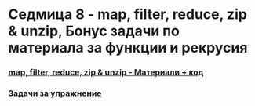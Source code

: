 # Седмица 8 - map, filter, reduce, zip & unzip, Бонус задачи по материала за функции и рекрусия

### [map, filter, reduce, zip & unzip - Материали + код](https://github.com/Kaisiq/UP-Students/blob/main/week8/methods.md)

### [Задачи за упражнение](https://github.com/Kaisiq/UP-Students/blob/main/week8/tasks.md)